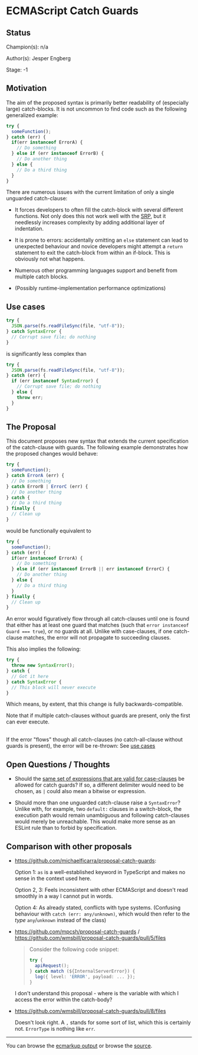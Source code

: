 # ECMAScript Catch Guards

## Status

Champion(s): n/a

Author(s): Jesper Engberg

Stage: -1

## Motivation

The aim of the proposed syntax is primarily better readability of (especially large) catch-blocks. It is not uncommon to find code such as the following generalized example:

```js
try {
  someFunction();
} catch (err) {
  if(err instanceof ErrorA) {
    // Do something
  } else if (err instanceof ErrorB) {
    // Do another thing
  } else {
    // Do a third thing
  }
}
```

There are numerous issues with the current limitation of only a single unguarded catch-clause:

- It forces developers to often fill the catch-block with several different functions. Not only does this not work well with the [SRP](https://en.wikipedia.org/wiki/Single-responsibility_principle), but it needlessly increases complexity by adding additional layer of indentation.

- It is prone to errors: accidentally omitting an `else` statement can lead to unexpected behaviour and novice developers might attempt a `return` statement to exit the catch-block from within an if-block. This is obviously not what happens.

- Numerous other programming languages support and benefit from multiple catch blocks.

- (Possibly runtime-implementation performance optimizations)

## Use cases

```js
try {
  JSON.parse(fs.readFileSync(file, "utf-8"));
} catch SyntaxError {
  // Corrupt save file; do nothing
}
```

is significantly less complex than

```js
try {
  JSON.parse(fs.readFileSync(file, "utf-8"));
} catch (err) {
  if (err instanceof SyntaxError) {
    // Corrupt save file; do nothing
  } else {
    throw err;
  }
}
```

## The Proposal

This document proposes new syntax that extends the current specification of the catch-clause with guards. The following example demonstrates how the proposed changes would behave:

```js
try {
  someFunction();
} catch ErrorA (err) {
  // Do something
} catch ErrorB | ErrorC (err) {
  // Do another thing
} catch {
  // Do a third thing
} finally {
  // Clean up
}
```

would be functionally equivalent to

```js
try {
  someFunction();
} catch (err) {
  if(err instanceof ErrorA) {
    // Do something
  } else if (err instanceof ErrorB || err instanceof ErrorC) {
    // Do another thing
  } else {
    // Do a third thing
  }
} finally {
  // Clean up
}
```

An error would figuratively flow through all catch-clauses until one is found that either has at least one guard that matches (such that `error instanceof Guard === true`), or no guards at all. Unlike with case-clauses, if one catch-clause matches, the error will not propagate to succeeding clauses.

This also implies the following:

```js
try {
  throw new SyntaxError();
} catch {
  // Got it here
} catch SyntaxError {
  // This block will never execute
}
```

Which means, by extent, that this change is fully backwards-compatible.

Note that if multiple catch-clauses without guards are present, only the first can ever execute.

\
If the error "flows" though all catch-clauses (no catch-all-clause without guards is present), the error will be re-thrown: See [use cases](#use-cases)

## Open Questions / Thoughts

- Should the [same set of expressions that are valid for case-clauses](https://tc39.es/ecma262/#_ref_19602) be allowed for catch guards? If so, a different delimiter would need to be chosen, as `|` could also mean a bitwise or expression.

- Should more than one unguarded catch-clause raise a `SyntaxError`? Unlike with, for example, two `default:` clauses in a switch-block, the execution path would remain unambiguous and following catch-clauses would merely be unreachable. This would make more sense as an ESLint rule than to forbid by specification.

## Comparison with other proposals

- https://github.com/michaelficarra/proposal-catch-guards:

  Option 1: `as` is a well-established keyword in TypeScript and makes no sense in the context used here.

  Option 2, 3: Feels inconsistent with other ECMAScript and doesn't read smoothly in a way I cannot put in words.

  Option 4: As already stated, conflicts with type systems. (Confusing behaviour with `catch (err: any/unknown)`, which would then refer to the _type_ `any`/`unknown` instead of the class)

- https://github.com/mpcsh/proposal-catch-guards / https://github.com/wmsbill/proposal-catch-guards/pull/5/files

  > Consider the following code snippet:
  >
  > ```ts
  > try {
  >   apiRequest();
  > } catch match (${InternalServerError}) {
  >   log({ level: 'ERROR', payload: ... });
  > }
  > ```

  I don't understand this proposal - where is the variable with which I access the error within the catch-body?

- https://github.com/wmsbill/proposal-catch-guards/pull/8/files

  Doesn't look right. A `,` stands for some sort of list, which this is certainly not. `ErrorType` is nothing like `err`.


---

You can browse the [ecmarkup output](https://jeengbe.github.io/proposal-multi-catch/)
or browse the [source](https://github.com/jeengbe/proposal-multi-catch/blob/HEAD/spec.emu).
